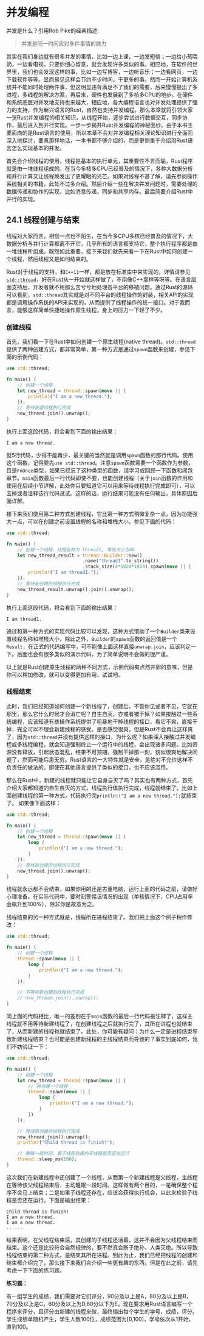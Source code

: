 # 并发编程
并发是什么？引用Rob Pike的经典描述:
> 并发是同一时间应对多件事情的能力

其实在我们身边就有很多并发的事情，比如一边上课，一边发短信；一边给小孩喂奶，一边看电视，只要你细心留意，就会发现许多类似的事。相应地，在软件的世界里，我们也会发现这样的事，比如一边写博客，一边听音乐；一边看网页，一边下载软件等等。显而易见这样会节约不少时间，干更多的事。然而一开始计算机系统并不能同时处理两件事，但这明显违背满足不了我们的需要，后来慢慢提出了多进程，多线程的解决方案，再后来，硬件也发展到了多核多CPU的地步。在硬件和系统底层对并发地支持也来越大，相应地，各大编程语言也对并发处理提供了强力的支持，作为新兴语言的Rust，自然也支持并发编程。那么本章就将引领大家一览Rust并发编程的相关知识，从线程开始，逐步尝试进行数据交互，同步协作，最后进入到并行实现。一步一步揭开Rust并发编程的神秘面纱。由于本书主要面向的是Rust语言的使用，所以本章不会对并发编程相关理论知识进行全面而深入地探讨，要真那样地话，一本书都不够介绍的，而是更侧重于介绍用Rust语言怎么实现基本的并发。

首先会介绍线程的使用，线程是基本的执行单元，其重要性不言而喻，Rust程序就是由一堆线程组成的。在当今多核多CPU已经普及的情况下，各种大数据分析和并行计算又让线程焕发出了更耀眼的光芒。如果对线程不甚了解，请先参阅操作系统相关的书籍，此处不过多介绍。然后介绍一些在解决并发问题时，需要处理的数据传递和协作的实现，比如消息传递，同步和共享内存。最后简要介绍Rust中并行的实现。

## 24.1 线程创建与结束
线程对大家而言，相信一点也不陌生，在当今多CPU多核已经普及的情况下，大数据分析与并行计算都离不开它，几乎所有的语言都支持它，整个执行程序都是由一堆线程所组成。既然如此重要，接下来我们就先来看一下在Rust中如何创建一个线程，然后线程又是如何结束的。

Rust对于线程的支持，和`C++11`一样，都是放在标准库中来实现的，详情请参见[`std::thread`](https://doc.rust-lang.org/std/thread/index.html)，好在Rust从一开始就这样做了，不用像C++那样等呀等。在语言层面支持后，开发者就不用那么苦兮兮地处理各平台的移植问题。通过Rust的源码可以看到，`std::thread`其实就是对不同平台的线程操作的封装，相关API的实现都是调用操作系统的API来实现的，从而提供了线程操作的统一接口。对于我而言，能够这样简单快捷地操作原生线程，身上的压力一下轻了不少。

### 创建线程
首先，我们看一下在Rust中如何创建一个原生线程(native thread)。`std::thread`提供了两种创建方式，都非常简单，第一种方式是通过`spawn`函数来创建，参见下面的示例代码：

```rust
use std::thread;

fn main() {
	// 创建一个线程
    let new_thread = thread::spawn(move || {
        println!("I am a new thread.");
    });
    // 等待新建线程执行完成
    new_thread.join().unwrap();
}
```
执行上面这段代码，将会看到下面的输出结果：

```
I am a new thread.
```

就5行代码，少得不能再少，最关键的当然就是调用`spawn`函数的那行代码。使用这个函数，记得要先`use std::thread`。注意`spawn`函数需要一个函数作为参数，且是`FnOnce`类型，如果已经忘了这种类型的函数，请学习或回顾一下函数和闭包章节。`main`函数最后一行代码即使不要，也能创建线程（关于`join`函数的作用和使用在后续小节详解，此处你只要知道它可以用来等待线程执行完成即可），可以去掉或者注释该行代码试试。这样的话，运行结果可能没有任何输出，具体原因后面详解。

接下来我们使用第二种方式创建线程，它比第一种方式稍微复杂一点，因为功能强大一点，可以在创建之前设置线程的名称和堆栈大小，参见下面的代码：

``` rust
use std::thread;

fn main() {
	// 创建一个线程，线程名称为 thread1, 堆栈大小为4k
    let new_thread_result = thread::Builder::new()
    						.name("thread1".to_string())
    						.stack_size(4*1024*1024).spawn(move || {
        println!("I am thread1.");
    });
    // 等待新创建的线程执行完成
    new_thread_result.unwrap().join().unwrap();
}
```
执行上面这段代码，将会看到下面的输出结果：

```
I am thread1.
```

通过和第一种方式的实现代码比较可以发现，这种方式借助了一个`Builder`类来设置线程名称和堆栈大小，除此之外，`Builder`的`spawn`函数的返回值是一个`Result`，在正式的代码编写中，可不能像上面这样直接`unwrap.join`，应该判定一下。后面也会有很多类似的演示代码，为了简单说明不会做的很严谨。

以上就是Rust创建原生线程的两种不同方式，示例代码有点然并卵的意味，但是你可以稍加修改，就可以变得更加有用，试试吧。

### 线程结束
此时，我们已经知道如何创建一个新线程了，创建后，不管你见或者不见，它就在那里，那么它什么时候才会消亡呢？自生自灭，亦或者被干掉？如果接触过一些系统编程，应该知道有些操作系统提供了粗暴地干掉线程的接口，看它不爽，直接干掉，完全可以不理会新建线程的感受。是否感觉很爽，但是Rust不会再让这样爽了，因为`std::thread`并没有提供这样的接口，为什么呢？如果深入接触过并发编程或多线程编程，就会知道强制终止一个运行中的线程，会出现诸多问题。比如资源没有释放，引起状态混乱，结果不可预期。强制干掉那一刻，貌似很爽地解决问题了，然而可能后患无穷。Rust语言的一大特性就是安全，是绝对不允许这样不负责任的做法的。即使在其他语言提供了类似的接口，也不应该滥用。

那么在Rust中，新建的线程就只能让它自身自灭了吗？其实也有两种方式，首先介绍大家都知道的自生自灭的方式，线程执行体执行完成，线程就结束了。比如上面创建线程的第一种方式，代码执行完`println!("I am a new thread.");`就结束了。 如果像下面这样：

```rust
use std::thread;

fn main() {
	// 创建一个线程
    let new_thread = thread::spawn(move || {
        loop {
            println!("I am a new thread.");
        }
    });
    // 等待新创建的线程执行完成
    new_thread.join().unwrap();
}
```
线程就永远都不会结束，如果你用的还是古董电脑，运行上面的代码之前，请做好心理准备。在实际代码中，要时刻警惕该情况的出现（单核情况下，CPU占用率会飙升到100%），除非你是故意为之。

线程结束的另一种方式就是，线程所在进程结束了。我们把上面这个例子稍作修改：

```rust
use std::thread;

fn main() {
	// 创建一个线程
    thread::spawn(move || {
        loop {
            println!("I am a new thread.");
        }
    });

    // 不等待新创建的线程执行完成
    // new_thread.join().unwrap();
}
```
同上面的代码相比，唯一的差别在于`main`函数的最后一行代码被注释了，这样主线程就不用等待新建线程了，在创建线程之后就执行完了，其所在进程也就结束了，从而新建的线程也就结束了。此处，你可能有疑问：为什么一定是进程结束导致新建线程结束？也可能是创建新线程的主线程结束而导致的？事实到底如何，我们不妨验证一下：

```rust
use std::thread;

fn main() {
	// 创建一个线程
    let new_thread = thread::spawn(move || {
    	// 再创建一个线程
    	thread::spawn(move || {
    		loop {
	            println!("I am a new thread.");
	        }
    	})
    });

    // 等待新创建的线程执行完成
    new_thread.join().unwrap();
    println!("Child thread is finish!");

    // 睡眠一段时间，看子线程创建的子线程是否还在运行
    thread::sleep_ms(100);
}
```
这次我们在新建线程中还创建了一个线程，从而第一个新建线程是父线程，主线程在等待该父线程结束后，主动睡眠一段时间。这样做有两个目的，一是确保整个程序不会马上结束；二是如果子线程还存在，应该会获得执行机会，以此来检验子线程是否还在运行，下面是输出结果：
```
Child thread is finish!
I am a new thread.
I am a new thread.
......
```
结果表明，在父线程结束后，其创建的子线程还活着，这并不会因为父线程结束而结束。这个还是比较符合自然规律的，要不然真会断子绝孙，人类灭绝。所以导致线程结束的第二种方式，是结束其所在进程。到此为止，我们已经把线程的创建和结束都介绍完了，那么接下来我们会介绍一些更有趣的东西。但是在此之前，请先考虑一下下面的练习题。

**练习题：**

有一组学生的成绩，我们需要对它们评分，90分及以上是A，80分及以上是B，70分及以上是C，60分及以上为D,60分以下为E。现在要求用Rust语言编写一个程序来评分，且评分由新建的线程来做，最终输出每个学生的学号，成绩，评分。学生成绩单随机产生，学生人数100位，成绩范围为[0,100]，学号依次从1开始，直到100。
